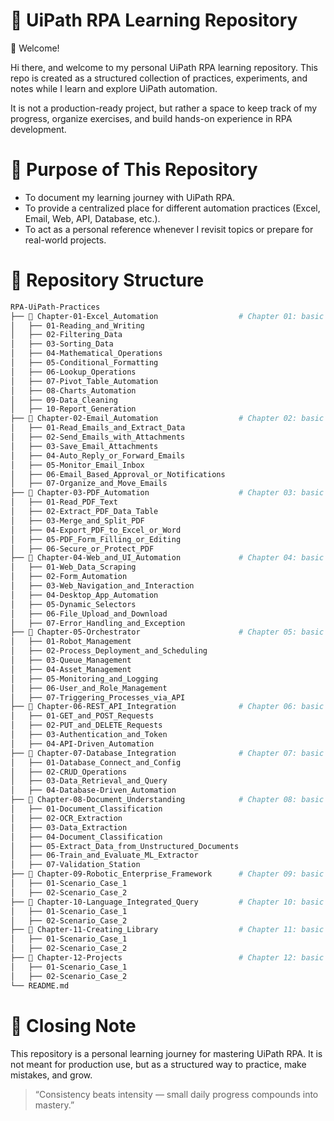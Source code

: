# 📘 UiPath RPA Learning Repository
👋 Welcome!

Hi there, and welcome to my personal UiPath RPA learning repository.
This repo is created as a structured collection of practices, experiments, and notes while I learn and explore UiPath automation.

It is not a production-ready project, but rather a space to keep track of my progress, organize exercises, and build hands-on experience in RPA development.


# 🎯 Purpose of This Repository
- To document my learning journey with UiPath RPA.
- To provide a centralized place for different automation practices (Excel, Email, Web, API, Database, etc.).
- To act as a personal reference whenever I revisit topics or prepare for real-world projects.


# 📂 Repository Structure
```bash
RPA-UiPath-Practices
├── 📁 Chapter-01-Excel_Automation                  # Chapter 01: basic concepts & simple modern excel automation
│   ├── 01-Reading_and_Writing
│   ├── 02-Filtering_Data
│   ├── 03-Sorting_Data
│   ├── 04-Mathematical_Operations
│   ├── 05-Conditional_Formatting
│   ├── 06-Lookup_Operations
│   ├── 07-Pivot_Table_Automation
│   ├── 08-Charts_Automation
│   ├── 09-Data_Cleaning
│   ├── 10-Report_Generation
├── 📁 Chapter-02-Email_Automation                  # Chapter 02: basic concepts & simple workflows
│   ├── 01-Read_Emails_and_Extract_Data
│   ├── 02-Send_Emails_with_Attachments
│   ├── 03-Save_Email_Attachments
│   ├── 04-Auto_Reply_or_Forward_Emails
│   ├── 05-Monitor_Email_Inbox
│   ├── 06-Email_Based_Approval_or_Notifications
│   ├── 07-Organize_and_Move_Emails
├── 📁 Chapter-03-PDF_Automation                    # Chapter 03: basic concepts & simple workflows
│   ├── 01-Read_PDF_Text
│   ├── 02-Extract_PDF_Data_Table
│   ├── 03-Merge_and_Split_PDF
│   ├── 04-Export_PDF_to_Excel_or_Word
│   ├── 05-PDF_Form_Filling_or_Editing
│   ├── 06-Secure_or_Protect_PDF
├── 📁 Chapter-04-Web_and_UI_Automation             # Chapter 04: basic concepts & simple workflows
│   ├── 01-Web_Data_Scraping
│   ├── 02-Form_Automation
│   ├── 03-Web_Navigation_and_Interaction
│   ├── 04-Desktop_App_Automation
│   ├── 05-Dynamic_Selectors
│   ├── 06-File_Upload_and_Download
│   ├── 07-Error_Handling_and_Exception
├── 📁 Chapter-05-Orchestrator                      # Chapter 05: basic concepts & simple workflows
│   ├── 01-Robot_Management
│   ├── 02-Process_Deployment_and_Scheduling
│   ├── 03-Queue_Management
│   ├── 04-Asset_Management
│   ├── 05-Monitoring_and_Logging
│   ├── 06-User_and_Role_Management
│   ├── 07-Triggering_Processes_via_API
├── 📁 Chapter-06-REST_API_Integration              # Chapter 06: basic concepts & simple workflows
│   ├── 01-GET_and_POST_Requests
│   ├── 02-PUT_and_DELETE_Requests
│   ├── 03-Authentication_and_Token
│   ├── 04-API-Driven_Automation
├── 📁 Chapter-07-Database_Integration              # Chapter 07: basic concepts & simple workflows
│   ├── 01-Database_Connect_and_Config
│   ├── 02-CRUD_Operations
│   ├── 03-Data_Retrieval_and_Query
│   ├── 04-Database-Driven_Automation
├── 📁 Chapter-08-Document_Understanding            # Chapter 08: basic concepts & simple workflows
│   ├── 01-Document_Classification
│   ├── 02-OCR_Extraction
│   ├── 03-Data_Extraction
│   ├── 04-Document_Classification
│   ├── 05-Extract_Data_from_Unstructured_Documents
│   ├── 06-Train_and_Evaluate_ML_Extractor
│   ├── 07-Validation_Station
├── 📁 Chapter-09-Robotic_Enterprise_Framework      # Chapter 09: basic concepts & simple workflows
│   ├── 01-Scenario_Case_1
│   ├── 02-Scenario_Case_2
├── 📁 Chapter-10-Language_Integrated_Query         # Chapter 10: basic concepts & simple workflows
│   ├── 01-Scenario_Case_1
│   ├── 02-Scenario_Case_2
├── 📁 Chapter-11-Creating_Library                  # Chapter 11: basic concepts & simple workflows
│   ├── 01-Scenario_Case_1
│   ├── 02-Scenario_Case_2
├── 📁 Chapter-12-Projects                          # Chapter 12: basic concepts & simple workflows
│   ├── 01-Scenario_Case_1
│   ├── 02-Scenario_Case_2
└── README.md
```


# 📌 Closing Note
This repository is a personal learning journey for mastering UiPath RPA.
It is not meant for production use, but as a structured way to practice, make mistakes, and grow.

> “Consistency beats intensity — small daily progress compounds into mastery.”
